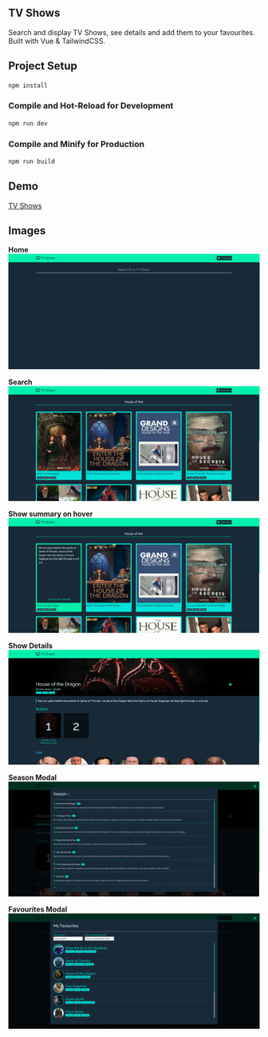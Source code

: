 ## TV Shows

Search and display TV Shows, see details and add them to your favourites. Built with Vue & TailwindCSS.

## Project Setup

```sh
npm install
```

### Compile and Hot-Reload for Development

```sh
npm run dev
```

### Compile and Minify for Production

```sh
npm run build
```

## Demo

[TV Shows](https://mca-tv-shows.netlify.app/)

## Images

**Home**
![Home - Search](/src/assets/1.png)

**Search**
![Search Results](/src/assets/2.png)

**Show summary on hover**
![Result on Hover](/src/assets/3.png)

**Show Details**
![Show Detail](/src/assets/4.png)

**Season Modal**
![Season Detail](/src/assets/5.png)

**Favourites Modal**
![Favourite List](/src/assets/6.png)
